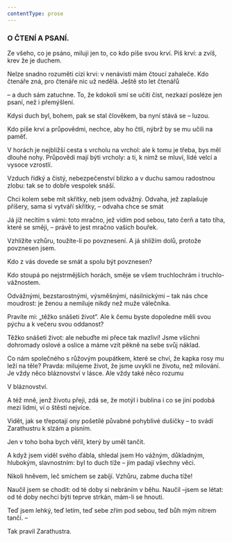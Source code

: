 ```yaml
---
contentType: prose
---
```


### O ČTENÍ A PSANÍ.

Ze všeho, co je psáno, miluji jen to, co kdo píše svou krví. Piš krví: a zvíš, krev že je duchem. 

Nelze snadno rozuměti cizí krvi: v nenávisti mám čtoucí zahaleče. Kdo čtenáře zná, pro čtenáře nic už nedělá. Ještě sto let čtenářů

– a duch sám zatuchne. To, že kdokoli smí se učiti číst, nezkazí posléze jen psaní, než i přemýšlení.

Kdysi duch byl, bohem, pak se stal člověkem, ba nyní stává se – luzou.

Kdo píše krví a průpovědmi, nechce, aby ho čtli, nýbrž by se mu učili na paměť.

V horách je nejbližší cesta s vrcholu na vrchol: ale k tomu je třeba, bys měl dlouhé nohy. Průpovědi mají býti vrcholy: a ti, k nimž se mluví, lidé velcí a vysoce vzrostlí.

Vzduch řídký a čistý, nebezpečenství blízko a v duchu samou radostnou zlobu: tak se to dobře vespolek snáší.

Chci kolem sebe mít skřítky, neb jsem odvážný. Odvaha, jež zaplašuje příšery, sama si vytváří skřítky, – odvaha chce se smát

Já již necítím s vámi: toto mračno, jež vidím pod sebou, tato čerň a tato tíha, které se směji, – právě to jest mračno vašich bouřek.

Vzhlížíte vzhůru, toužíte-li po povznesení. A já shlížím dolů, protože povznesen jsem. 

Kdo z vás dovede se smát a spolu být povznesen? 

Kdo stoupá po nejstrmějších horách, směje se všem truchlochrám i truchlo-vážnostem. 

Odvážnými, bezstarostnými, výsměšnými, násilnickými – tak nás chce moudrost: je ženou a nemiluje nikdy než muže válečníka. 

Pravíte mi: „těžko snášeti život“. Ale k čemu byste dopoledne měli svou pýchu a k večeru svou oddanost? 

Těžko snášeti život: ale nebuďte mi přece tak mazliví! Jsme všichni dohromady oslové a oslice a máme vzít pěkně na sebe svůj náklad.

Co nám společného s růžovým poupátkem, které se chví, že kapka rosy mu leží na těle? Pravda: milujeme život, že jsme uvykli ne životu, než milování. Je vždy něco bláznovství v lásce. Ale vždy také něco rozumu

V bláznovství.

A též mně, jenž životu přeji, zdá se, že motýl i bublina i co se jiní podobá mezi lidmi, ví o štěstí nejvíce.

Vidět, jak se třepotají ony pošetilé půvabné pohyblivé dušičky – to svádí Zarathustru k slzám a písním.

Jen v toho boha bych věřil, který by uměl tančit.

A když jsem viděl svého ďábla, shledal jsem Ho vážným, důkladným, hlubokým, slavnostním: byl to duch tíže – jím padají všechny věci.

Nikoli hněvem, leč smíchem se zabíjí. Vzhůru, zabme ducha tíže!

Naučil jsem se chodit: od té doby si nebráním v běhu. Naučil –jsem se létat: od té doby nechci býti teprve strkán, mám-li se hnouti.

Teď jsem lehký, teď letím, teď sebe zřím pod sebou, teď bůh mým nitrem tančí. –

  

Tak pravil Zarathustra.
